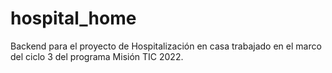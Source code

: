# hospital_home
Backend para el proyecto de Hospitalización en casa trabajado en el marco del ciclo 3 del programa Misión TIC 2022.
